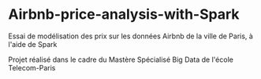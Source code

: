 # Airbnb-price-analysis-with-Spark

Essai de modélisation des prix sur les données Airbnb de la ville de Paris, à l'aide de Spark

Projet réalisé dans le cadre du Mastère Spécialisé Big Data de l'école Telecom-Paris
